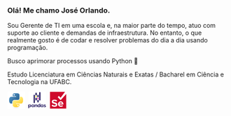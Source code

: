 ### Olá! Me chamo José Orlando. 

Sou Gerente de TI em uma escola e, na maior parte do tempo, atuo com suporte ao cliente e demandas de infraestrutura. No entanto, o que realmente gosto é de codar e resolver problemas do dia a dia usando programação.

Busco aprimorar processos usando Python 🐍

Estudo Licenciatura em Ciências Naturais e Exatas / Bacharel em Ciência e Tecnologia na UFABC. 

<div>
  <img src="https://raw.githubusercontent.com/devicons/devicon/6910f0503efdd315c8f9b858234310c06e04d9c0/icons/python/python-original.svg" title="Python" alt="Python" width="40" height="40"/>&nbsp;
  <img src="https://raw.githubusercontent.com/devicons/devicon/6910f0503efdd315c8f9b858234310c06e04d9c0/icons/pandas/pandas-original-wordmark.svg" title="Pandas" alt="Pandas" width="40" height="40"/>&nbsp;
  <img src="https://raw.githubusercontent.com/devicons/devicon/6910f0503efdd315c8f9b858234310c06e04d9c0/icons/selenium/selenium-original.svg" title="Selenium" alt="Selenium" width="40" height="40"/>&nbsp;
  
</div>
